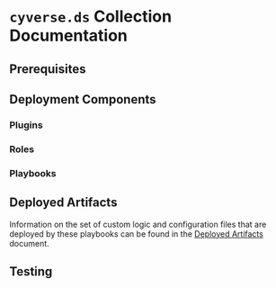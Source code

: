 # `cyverse.ds` Collection Documentation

<!-- TODO: introduce this -->

## Prerequisites

<!-- TODO: write this section -->

## Deployment Components

<!-- TODO: introduce this section -->

### Plugins

<!-- TODO: write this section -->

### Roles

<!-- TODO: write this section -->

### Playbooks

<!-- TODO: write this section -->

## Deployed Artifacts

Information on the set of custom logic and configuration files that are deployed by these playbooks can be found in the [Deployed Artifacts](deployed-artifacts.md) document.

## Testing

<!-- TODO: write this section -->